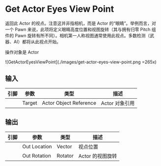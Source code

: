 # Get Actor Eyes View Point

返回此 Actor 的视点。注意这并非指相机，而是 Actor 的“眼睛”。举例而言，对一个 Pawn 来说，此项将定义眼睛高度位置和视图旋转（其与拥有归零 Pitch 组件的 Pawn 旋转有所不同）。相机第一人称视图通常使用此视点。多数检测（武器、AI）都将从此视点开始。

操作对象是 Actor

![GetActorEyesViewPoint](./images/get-actor-eyes-view-point.png =265x)

## 输入
| 引脚 | 参数 | 类型 | 描述 |
| -- | -- | -- | -- |
| <IconPin color="#00a8f4" /> | Target | Actor Object Reference | Actor 对象引用


## 输出
| 引脚 | 参数 | 类型 | 描述 |
| -- | -- | -- | -- |
| <IconPin color="#fac426" /> | Out Location | Vector | 视点位置
| <IconPin color="#b0c6ff" /> | Out Rotation | Rotator | Actor 的视图旋转